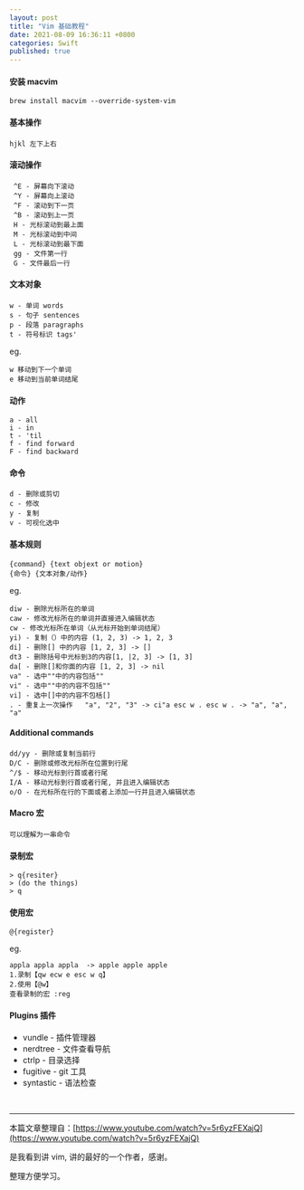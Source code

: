 ```yaml
---
layout: post
title: "Vim 基础教程"
date: 2021-08-09 16:36:11 +0800
categories: Swift
published: true
---
```


#### 安装 macvim

```
brew install macvim --override-system-vim
```

#### 基本操作

```
hjkl 左下上右
```

#### 滚动操作

```
 ^E - 屏幕向下滚动
 ^Y - 屏幕向上滚动
 ^F - 滚动到下一页
 ^B - 滚动到上一页
 H - 光标滚动到最上面
 M - 光标滚动到中间
 L - 光标滚动到最下面
 gg - 文件第一行
 G - 文件最后一行
```

#### 文本对象

```
w - 单词 words
s - 句子 sentences
p - 段落 paragraphs
t - 符号标识 tags'
```

eg.

```
w 移动到下一个单词
e 移动到当前单词结尾
```

#### 动作

```
a - all
i - in
t - 'til
f - find forward
F - find backward
```

#### 命令

```
d - 删除或剪切
c - 修改
y - 复制
v - 可视化选中
```

#### 基本规则

```
{command} {text objext or motion}
{命令} {文本对象/动作}
```

eg.

```
diw - 删除光标所在的单词
caw - 修改光标所在的单词并直接进入编辑状态
cw - 修改光标所在单词（从光标开始到单词结尾）
yi) - 复制（）中的内容 (1, 2, 3) -> 1, 2, 3
di] - 删除[] 中的内容 [1, 2, 3] -> []
dt3 - 删除括号中光标到3的内容[1, |2, 3] -> [1, 3]
da[ - 删除[]和你面的内容 [1, 2, 3] -> nil
va" - 选中""中的内容包括""
vi" - 选中""中的内容不包括""
vi] - 选中[]中的内容不包栝[]
. - 重复上一次操作   "a", "2", "3" -> ci"a esc w . esc w . -> "a", "a", "a"
```

#### Additional commands

```
dd/yy - 删除或复制当前行
D/C - 删除或修改光标所在位置到行尾
^/$ - 移动光标到行首或者行尾
I/A - 移动光标到行首或者行尾, 并且进入编辑状态
o/O - 在光标所在行的下面或者上添加一行并且进入编辑状态
```

#### Macro 宏

```
可以理解为一串命令
```

#### 录制宏

```
> q{resiter}
> (do the things)
> q
```

#### 使用宏

```
@{register}
```

eg.

```
appla appla appla  -> apple apple apple
1.录制【qw ecw e esc w q】
2.使用【@w】
查看录制的宏 :reg
```

#### Plugins 插件

- vundle - 插件管理器
- nerdtree - 文件查看导航
- ctrlp - 目录选择
- fugitive - git 工具
- syntastic - 语法检查

&nbsp;
&nbsp;
&nbsp;

---

本篇文章整理自：[https://www.youtube.com/watch?v=5r6yzFEXajQ](https://www.youtube.com/watch?v=5r6yzFEXajQ)

是我看到讲 vim, 讲的最好的一个作者，感谢。

整理方便学习。
